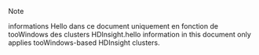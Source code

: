 > [!NOTE]
> <span data-ttu-id="27c47-101">informations Hello dans ce document uniquement en fonction de tooWindows des clusters HDInsight.</span><span class="sxs-lookup"><span data-stu-id="27c47-101">hello information in this document only applies tooWindows-based HDInsight clusters.</span></span>
> 
> 

